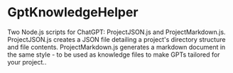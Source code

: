 # GptKnowledgeHelper
Two Node.js scripts for ChatGPT: ProjectJSON.js and ProjectMarkdown.js. ProjectJSON.js creates a JSON file detailing a project's directory structure and file contents. ProjectMarkdown.js generates a markdown document in the same style - to be used as knowledge files to make GPTs tailored for your project..

